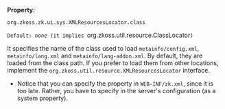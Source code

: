 **Property:**

`org.zkoss.zk.ui.sys.XMLResourcesLocator.class`

`Default: `<i>`none`</i>` (it implies `org.zkoss.util.resource.ClassLocator`)`

It specifies the name of the class used to load `metainfo/config.xml`,
`metainfo/lang.xml` and `metainfo/lang-addon.xml`. By default, they are
loaded from the class path. If you prefer to load them from other
locations, implement the
`org.zkoss.util.resource.XMLResourcesLocator`
interface.

- Notice that you can specify the property in `WEB-INF/zk.xml`, since it
  is too late. Rather, you have to specify in the server's configuration
  (as a system property).
